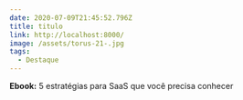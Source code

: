 ```yaml
---
date: 2020-07-09T21:45:52.796Z
title: titulo
link: http://localhost:8000/
image: /assets/torus-21-.jpg
tags:
  - Destaque
---
```

**Ebook:** 5 estratégias para SaaS que você precisa conhecer
